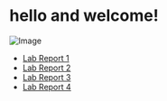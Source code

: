 # hello and welcome!

![Image](https://64.media.tumblr.com/7d5fa05b7787bcb5af28316bbe4f3253/790a75680fb7efb9-d0/s400x600/f9600b9238cb6b3973500fc22c6eaeb3576c69a6.jpg)

* [Lab Report 1](lab-report-1-week-2.html) <br />
* [Lab Report 2](lab-report-2-week-4.html) <br />
* [Lab Report 3](lab-report-3-week-6.html) <br>
* [Lab Report 4](lab-report-4-week-8.html) <br>

